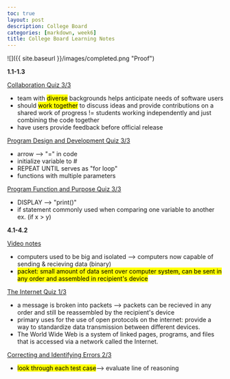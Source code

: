 ```yaml
---
toc: true
layout: post
description: College Board
categories: [markdown, week6]
title: College Board Learning Notes
---
```


![]({{ site.baseurl }}/images/completed.png "Proof")

**1.1-1.3** 

<u>Collaboration Quiz 3/3</u>
- team with <mark>diverse</mark> backgrounds helps anticipate needs of software users 
- should <mark>work together</mark> to discuss ideas and provide contributions on a shared work of progress != students working independently and just combining the code together
- have users provide feedback before official release 

<u>Program Design and Development Quiz 3/3</u>
- arrow --> "=" in code 
- initialize variable to #
- REPEAT UNTIL serves as "for loop" 
- functions with multiple parameters 

<u>Program Function and Purpose Quiz 3/3</u>
- DISPLAY --> "print()"
- if statement commonly used when comparing one variable to another ex. (if x > y)

**4.1-4.2** 

<u>Video notes</u>
- computers used to be big and isolated --> computers now capable of sending & recieving data (binary)
- <mark>packet: small amount of data sent over computer system, can be sent in any order and assembled in recipient's device</mark>

<u>The Internet Quiz 1/3</u>
- a message is broken into packets --> packets can be recieved in any order and still be reassembled by the recipient's device 
- primary uses for the use of open protocols on the internet: provide a way to standardize data transmission between different devices.
- The World Wide Web is a system of linked pages, programs, and files that is accessed via a network called the Internet.

<u>Correcting and Identifying Errors 2/3</u>
- <mark>look through each test case</mark>--> evaluate line of reasoning 




